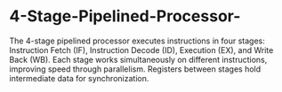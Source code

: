 # 4-Stage-Pipelined-Processor-
The 4-stage pipelined processor executes instructions in four stages: Instruction Fetch (IF), Instruction Decode (ID), Execution (EX), and Write Back (WB). Each stage works simultaneously on different instructions, improving speed through parallelism. Registers between stages hold intermediate data for synchronization.        
